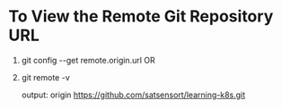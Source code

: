 # To View the Remote Git Repository URL 
1. git config --get remote.origin.url
         OR
2.  git remote -v

    output:
    origin  https://github.com/satsensort/learning-k8s.git


